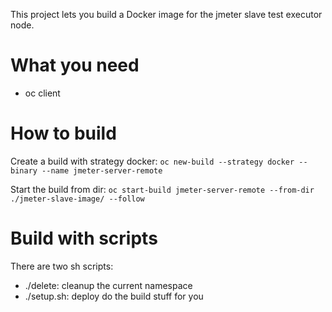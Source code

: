 This project lets you build a Docker image for the jmeter slave test executor node.

# What you need

* oc client

# How to build
Create a build with strategy docker:
`oc new-build --strategy docker --binary --name jmeter-server-remote`

Start the build from dir:
`oc start-build jmeter-server-remote --from-dir ./jmeter-slave-image/ --follow`


# Build with scripts
There are two sh scripts:
* ./delete: cleanup the current namespace
* ./setup.sh: deploy do the build stuff for you
